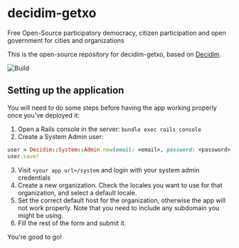 # decidim-getxo

Free Open-Source participatory democracy, citizen participation and open government for cities and organizations

This is the open-source repository for decidim-getxo, based on [Decidim](https://github.com/decidim/decidim).

![Build](https://github.com/Platoniq/decidim-getxo/workflows/Build/badge.svg?branch=master)

## Setting up the application

You will need to do some steps before having the app working properly once you've deployed it:

1. Open a Rails console in the server: `bundle exec rails console`
2. Create a System Admin user:
```ruby
user = Decidim::System::Admin.new(email: <email>, password: <password>, password_confirmation: <password>)
user.save!
```
3. Visit `<your app url>/system` and login with your system admin credentials
4. Create a new organization. Check the locales you want to use for that organization, and select a default locale.
5. Set the correct default host for the organization, otherwise the app will not work properly. Note that you need to include any subdomain you might be using.
6. Fill the rest of the form and submit it.

You're good to go!
